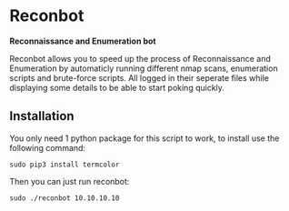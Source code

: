 # Reconbot
**Reconnaissance and Enumeration bot**

Reconbot allows you to speed up the process of Reconnaissance and Enumeration by automaticly running different nmap scans, enumeration scripts and brute-force scripts. All logged in their seperate files while displaying some details to be able to start poking quickly.

## Installation
You only need 1 python package for this script to work, to install use the following command:

`sudo pip3 install termcolor`

Then you can just run reconbot:

`sudo ./reconbot 10.10.10.10`
